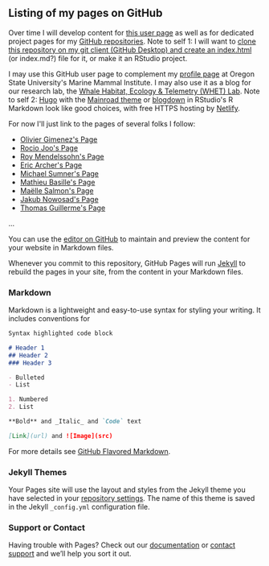 ## Listing of my pages on GitHub

Over time I will develop content for [this user page](https://danielequs.github.io) as well as for dedicated project pages for my [GitHub repositories](https://github.com/danielequs).
Note to self 1: I will want to [clone this repository on my git client (GitHub Desktop) and create an index.html](https://pages.github.com) (or index.md?) file for it, or make it an RStudio project.

I may use this GitHub user page to complement my [profile page](https://mmi.oregonstate.edu/people/daniel-m-palacios) at Oregon State University's Marine Mammal Institute. I may also use it as a blog for our research lab, the [Whale Habitat, Ecology & Telemetry (WHET) Lab](https://mmi.oregonstate.edu/wtg).
Note to self 2: [Hugo](https://gohugo.io) with the [Mainroad theme](https://github.com/Vimux/Mainroad/) or [blogdown](https://github.com/rstudio/blogdown) in RStudio's R Markdown look like good choices, with free HTTPS hosting by [Netlify](https://www.netlify.com).


For now I'll just link to the pages of several folks I follow:
- [Olivier Gimenez's Page](https://oliviergimenez.github.io)
- [Rocio Joo's Page](https://rociojoo.github.io)
- [Roy Mendelssohn's Page](https://rmendels.github.io)
- [Eric Archer's Page](https://rmendels.github.io)
- [Michael Sumner's Page](http://mdsumner.github.io)
- [Mathieu Basille's Page](https://mablab.org)
- [Maëlle Salmon's Page](https://masalmon.eu)
- [Jakub Nowosad's Page](https://nowosad.github.io)
- [Thomas Guillerme's Page](http://tguillerme.github.io)



...


You can use the [editor on GitHub](https://github.com/danielequs/danielequs.github.io/edit/master/README.md) to maintain and preview the content for your website in Markdown files.

Whenever you commit to this repository, GitHub Pages will run [Jekyll](https://jekyllrb.com/) to rebuild the pages in your site, from the content in your Markdown files.

### Markdown

Markdown is a lightweight and easy-to-use syntax for styling your writing. It includes conventions for

```markdown
Syntax highlighted code block

# Header 1
## Header 2
### Header 3

- Bulleted
- List

1. Numbered
2. List

**Bold** and _Italic_ and `Code` text

[Link](url) and ![Image](src)
```

For more details see [GitHub Flavored Markdown](https://guides.github.com/features/mastering-markdown/).

### Jekyll Themes

Your Pages site will use the layout and styles from the Jekyll theme you have selected in your [repository settings](https://github.com/danielequs/danielequs.github.io/settings). The name of this theme is saved in the Jekyll `_config.yml` configuration file.

### Support or Contact

Having trouble with Pages? Check out our [documentation](https://help.github.com/categories/github-pages-basics/) or [contact support](https://github.com/contact) and we’ll help you sort it out.
